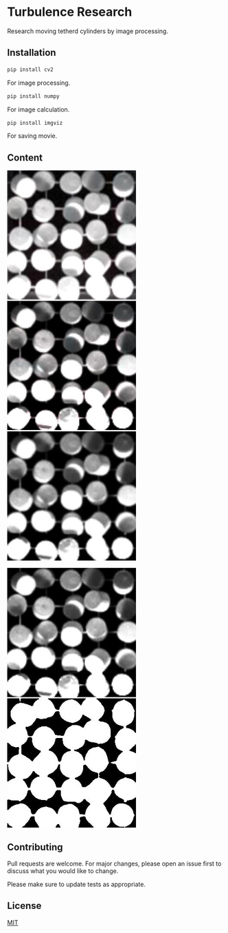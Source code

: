 # Turbulence Research

Research moving tetherd cylinders by image processing.

## Installation

```bash
pip install cv2
```
For image processing.

```bash
pip install numpy
```
For image calculation.

```bash
pip install imgviz
```
For saving movie.

## Content

![Original](https://github.com/wkotaro/Research/blob/master/original/cylinder_46/00000000.jpg)![Gamma](https://github.com/wkotaro/Research/blob/master/gamma/cylinder_46/00000000.jpg)![Gauus](https://github.com/wkotaro/Research/blob/master/gauss/cylinder_46/00000000.jpg)

![Gray](https://github.com/wkotaro/Research/blob/master/gray/cylinder_46/00000000.jpg)![out](https://github.com/wkotaro/Research/blob/master/out/cylinder_46/00000000.jpg)

## Contributing
Pull requests are welcome. For major changes, please open an issue first to discuss what you would like to change.

Please make sure to update tests as appropriate.

## License
[MIT](https://choosealicense.com/licenses/mit/)
